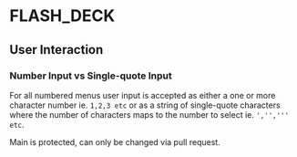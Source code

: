 # FLASH_DECK

## User Interaction

### Number Input vs Single-quote Input

For all numbered menus user input is accepted as either a one or more character number ie. ```1,2,3 etc``` or as a string of single-quote characters where the number of characters maps to the number to select ie. ```','',''' etc```.

Main is protected, can only be changed via pull request.
